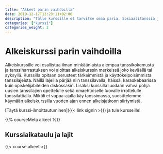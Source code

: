 ```yaml
---
title: "Alkeet parin vaihdoilla"
date: 2019-12-17T13:20:11+02:00
description: "Tälle kurssille et tarvitse omaa paria. Sosiaalitanssia ja uusiin ihmisiin tutustumista parhaimmillaan."
categories: ["kurssi"]
categories_weight: 2
---
```

# Alkeiskurssi parin vaihdoilla
Alkeiskurssille voi osallistua ilman minkäänlaista aiempaa tanssikokemusta ja tanssiharrastuksen voi aloittaa alkeiskurssin merkeissä joko keväällä tai syksyllä. Kurssilla opitaan perusteet tärkeimmistä ja käyttökelpoisimmista tanssilajeista. Näillä lajeilla pärjää niin tanssilavalla, häissä, karaokebaarissa kuin opiskelijabileiden diskossakin. Lisäksi kurssilla luodaan vahva pohja uusien tanssilajien opettelulle sekä omaehtoiselle luovalle irrottelulle tanssilattialla. Mikäli et vapaa-ajalla käy tanssimassa, suosittelemme käymään alkeiskurssilla vuoden ajan ennen alkeisjatkoon siirtymistä.

[Täytä kurssi-ilmoittautuminen]({{< link signin >}}) ja tule kursseille!

{{% courseMeta alkeet %}}

## Kurssiaikataulu ja lajit
{{< course alkeet >}}
